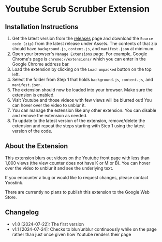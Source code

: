 # Youtube Scrub Scrubber Extension

## Installation Instructions

1. Get the latest version from the [releases](https://github.com/theyoostink/youtube-scrub-scrubber/releases) page and download the `Source code (zip)` from the latest release under Assets. The contents of that zip should have `background.js`, `content.js`, and `manifest.json` at minimum.
2. Open your browser's `Manage Extensions` page. For example, Google Chrome's page is `chrome://extensions/` which you can enter in the Google Chrome address bar.
3. Load the extension by clicking on the `Load unpacked` button on the top left.
4. Select the folder from Step 1 that holds `background.js`, `content.js`, and `manifest.json`.
5. The extension should now be loaded into your browser. Make sure the extension is enabled.
6. Visit Youtube and those videos with few views will be blurred out! You can hover over the video to unblur it.
7. You can manage the extension like any other extension. You can disable and remove the extension as needed.
8. To update to the latest version of the extension, remove/delete the extension and repeat the steps starting with Step 1 using the latest version of the code.

## About the Extension

This extension blurs out videos on the Youtube front page with less than 1,000 views (the view counter does not have K or M or B). You can hover over the video to unblur it and see the underlying text.

If you encounter a bug or would like to request changes, please contact Yoostink.

There are currently no plans to publish this extension to the Google Web Store.

## Changelog

- v1.0 [2024-07-22]: The first version
- v1.1 [2024-07-24]: Checks to blur/unblur continuously while on the page rather than just once given how Youtube renders their page